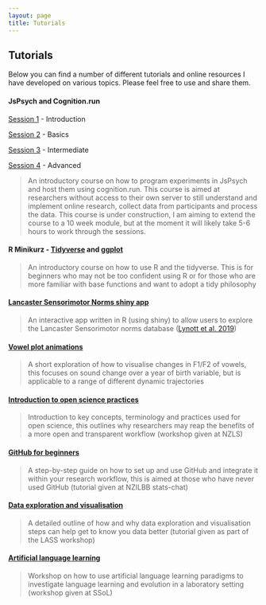 ```yaml
---
layout: page
title: Tutorials
---
```


## Tutorials

Below you can find a number of different tutorials and online resources I have developed on various topics. Please feel free to use and share them.

#### JsPsych and Cognition.run

[Session 1](https://jamesbrandscience.github.io/jspsych-tutorial/jspsych_1.html) - Introduction

[Session 2](https://jamesbrandscience.github.io/jspsych-tutorial/jspsych_2.html) - Basics

[Session 3](https://jamesbrandscience.github.io/jspsych-tutorial/jspsych_3.html) - Intermediate

[Session 4](https://jamesbrandscience.github.io/jspsych-tutorial/jspsych_4.html) - Advanced

> An introductory course on how to program experiments in JsPsych and host them using cognition.run. This course is aimed at researchers without access to their own server to still understand and implement online research, collect data from participants and process the data. This course is under construction, I am aiming to extend the course to a 10 week module, but at the moment it will likely take 5-6 hours to work through the sessions.

#### R Minikurz - [Tidyverse](https://jamesbrandscience.github.io/tutorials/ERCEL/ERCEL_tidyverse.html) and [ggplot](https://jamesbrandscience.github.io/tutorials/ERCEL/ERCEL_ggplot.html)

> An introductory course on how to use R and the tidyverse. This is for beginners who may not be too confident using R or for those who are more familiar with base functions and want to adopt a tidy philosophy

#### [Lancaster Sensorimotor Norms shiny app](https://embodiedcognitionlab.shinyapps.io/sensorimotor_norms/)

> An interactive app written in R (using shiny) to allow users to explore the Lancaster Sensorimotor norms database ([Lynott et al. 2019](https://link.springer.com/article/10.3758/s13428-019-01316-z))

#### [Vowel plot animations](https://jamesbrandscience.github.io/tutorials/Vowel_animations.html)

> A short exploration of how to visualise changes in F1/F2 of vowels, this focuses on sound change over a year of birth variable, but is applicable to a range of different dynamic trajectories

#### [Introduction to open science practices](https://jamesbrandscience.github.io/tutorials/open_science/Introduction.html)

> Introduction to key concepts, terminology and practices used for open science, this outlines why researchers may reap the benefits of a more open and transparent workflow (workshop given at NZLS)

#### [GitHub for beginners](https://jamesbrandscience.github.io/tutorials/GitHub_stats_chat/GitHub.html)

> A step-by-step guide on how to set up and use GitHub and integrate it within your research workflow, this is aimed at those who have never used GitHub (tutorial given at NZILBB stats-chat)

#### [Data exploration and visualisation](https://jamesbrandscience.github.io/LASS_workshop_ggplot2/Day_2.html)

> A detailed outline of how and why data exploration and visualisation steps can help get to know you data better (tutorial given as part of the LASS workshop)

#### [Artificial language learning](https://github.com/jamesbrandscience/SSoL_2018)

> Workshop on how to use artificial language learning paradigms to investigate language learning and evolution in a laboratory setting (workshop given at SSoL)
